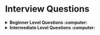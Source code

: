 # Interview Questions<b>

<details>
 <summary> <b> Beginner Level Questions :computer: </b>  </summary>
  
  1. What is a Cloud? 
  
  2. Explain various cloud service models.
  
  3. Explain various cloud deployment models.
  4. Explain difference between Google Cloud, Google Cloud Platform and GSuite.
  5. Explain GCP Global Infrastructure terminologies: Region, Availability Zone
  6. Explain Regional services vs Global Services 
  7. Explain Regional Resources vs Global Resources vs Zonal Resources
  8. How pricing works with Google Cloud Platform services? | Billing Account
  9. What is GCP CloudShell and when to use?
  10. What is GCP SDK? 
  11. Explain GCP Resource Hierarchy.
  12. What is a GCP Resource and GCP Resource Manager
  13. What are Resource Labels? 
  14. What is the difference between GCP Resource Labels and Tags? With atleast 2 use-cases
  15. <a href="https://cloud.google.com/compute/docs/faq#virtualcpu">What is a virtual CPU in Compute Engine? </a>
  16. <a href="https://cloud.google.com/compute/docs/faq#app_engine_gce">How do App Engine and Compute Engine relate to each other?? </a>
  17. <a href="https://cloud.google.com/compute/docs/faq#how_does_pricing_and_purchasing_work">How does pricing works for GCE? </a>
  18. <a href="https://cloud.google.com/compute/docs/faq#what_are_service_accounts">What are Service Accounts and when to use it? </a>
  19. <a href="https://cloud.google.com/compute/docs/faq#how_do_i_find_out_how_much_quota_i_have_used_or_have_left"> How do I find out how much quota I have used or have left? </a>
  20. <a href="https://cloud.google.com/compute/docs/faq#what_are_preemptible_vm_instances_and_how_are_preemptible_instances_different_than_normal_instances">What are Preemptible VM instances, and how are Preemptible instances different than normal instances?</a>
  21. <a href="https://cloud.google.com/compute/docs/faq#can_i_attach_my_persistent_disk_to_more_than_one_instance">Can I attach my persistent disk to more than one instance? </a>
  22. <a href="https://cloud.google.com/compute/docs/faq#when_should_i_use_persistent_disks_versus">When to use Persistent Disk vs Cloud Storage? </a>
  23. <a href="https://github.com/GoogleCloudPlatform/guest-agent/#metadata-scripts">What are Startup and Shutdown scripts in Google Compute Engine? Explain atleast 2 use-cases </a>
  24. How would you achieve high availability for Compute Engine hosted application?
  25. How would you enable auto-scaling for application hosted on Compute engine instance?
  26. How would you provision more than one Compute Engine instance? Explain all the possible ways.
  27. Explain different pricing options available for Compute Engine.
  28. How would you deploy an application on Google App Engine? Recommended practice?
  29. How many maximum number of App Engine Instance we can host per Project?
  30. What are the runtimes (programming languages) does Google App Engine supports? (Go | PHP | Java | Python | Node.js | Ruby | .NET)
  31. What is Google Kubernetes Engine? Explain about Data plain and Control plain components. </br>
  Google Kubernetes Engine is a powerful cluster manager and orchestration system for running Docker containers. It is designed to make it easy to deploy and manage containerized applications at scale. </br>
  32. How does the scheduling of workloads happen in GKE?
  33. Can you explain what a *Pod* is in the context of GKE? Explain some key features of Pod with one real world example.</br>
  A pod is a group of one or more containers that are deployed together on a single node in a Google Kubernetes Engine cluster. Pods are the smallest deployable units in GKE and are used to encapsulate and isolate application containers.</br>
  35. What is a deployment controller? Explain with example.</br>
  A deployment controller is a type of controller that is responsible for creating and managing deployments in a Google Kubernetes Engine cluster. A deployment controller can be used to create and manage both new deployments and existing deployments.</br>
  35. How would you configure load balancing for your application running on GKE cluster?</br>
  You can configure load balancing for your application running on GKE by creating a LoadBalancer Service object. This will create a Google Cloud Load Balancer that will distribute traffic evenly across the pods in your deployment.</br>
  37. When should you use persistent volumes in GKE cluster?</br>
  You should use persistent volumes in GKE when you need to store data that needs to be persisted even if the pod is deleted. For example, if you are running a database in a pod, you will want to use a persistent volume so that the data is not lost if the pod is deleted.</br>
  38. What’s the difference between ephemeral storage and persistent disk storage in GKE cluster?</br>
  Ephemeral storage is a type of storage that only lasts for the duration of a single pod’s lifetime. This means that any data stored in ephemeral storage will be lost when the pod is deleted. Persistent disk storage, on the other hand, is designed to be long-term storage that can outlast the lifetime of a single pod. This makes persistent disk storage a better option for storing data that needs to be preserved even if the pod is deleted.</br>
  39. What are some important configurable parameters that can affect the performance of your containerized applications running on GKE?</br>
      - *Number of replicas*: This parameter determines how many copies of your application will be running. More replicas will generally mean better performance, but it also depends on your application and how it scales.

      - *CPU and memory limits*: These parameters determine the maximum amount of resources that your application can use. If your application exceeds these limits, it may be throttled or even killed.
      - *The Image*: The base image that your application is built on can also affect performance. For example, using a lightweight image like Alpine Linux can help improve performance.
</br>
  41. Can you give me some examples of real-world applications that use Google Kubernetes Engine? </br>
      - Netflix, Etsy, The New York Times, Spotify, Ubisoft </br>
  43. What is a cluster and how does it relate to GKE?</br>
  A cluster in GKE is a group of Compute Engine instances that you can manage as a single unit. Clusters can range in size from a single instance to thousands of instances. You can use clusters to improve the availability and performance of your applications.</br>
  44. Where does GKE store node configuration data? </br>
  GKE stores node configuration data in JSON files called “config maps.” These config maps are stored in a GKE-specific location in Google Cloud Storage (GCS).</br>
  45. What is a master node and how does it differ from other types of nodes in GKE?</br>
  A *Master node* in GKE cluster is responsible for managing the cluster and all of the workloads running on it. Other types of nodes in GKE include worker nodes, which are used to run applications and services, and infra nodes, which are used to manage and monitor the cluster.
  46. What happens if a node goes down while running containers on GKE? Is there any way to prevent this from happening?</br>
  If a node goes down while running containers on GKE, the containers will be automatically restarted on another node in the cluster. There is no way to prevent this from happening, but it is not typically a cause for concern as the containers will be quickly restarted on another node. </br>
  47. 
</details>
<details>
 <summary> <b> Intermediate Level Questions :computer: </b>  </summary>
  
  1. 
  2. 
 </details>
